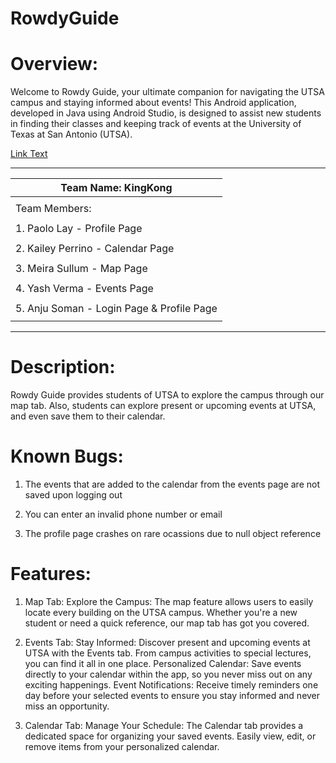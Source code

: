# RowdyGuide

# Overview:
  Welcome to Rowdy Guide, your ultimate companion for navigating the UTSA campus and staying informed about events! 
  This Android application, developed in Java using Android Studio, is designed to assist new students in finding 
  their classes and keeping track of events at the University of Texas at San Antonio (UTSA).

[Link Text](https://www.youtube.com/watch?v=OelEEXhYvOI)


--------------------------------------------
Team Name: KingKong                        |
-------------------------------------------|
                                           |
Team Members:                              |    
                                           |
1. Paolo Lay - Profile Page                |
                                           |
2. Kailey Perrino - Calendar Page          |
                                           |
3. Meira Sullum - Map Page                 |
                                           |
4. Yash Verma - Events Page                |
                                           |
5. Anju Soman - Login Page & Profile Page  |
                                           |
--------------------------------------------

# Description:
  Rowdy Guide provides students of UTSA to explore the campus through our map tab. Also, students can explore present or upcoming events at UTSA, and even save them to their calendar.


# Known Bugs:
1. The events that are added to the calendar from the events page are not saved upon logging out
   
2. You can enter an invalid phone number or email
   
3. The profile page crashes on rare ocassions due to null object reference


# Features:
1. Map Tab: Explore the Campus: The map feature allows users to easily locate every building on the UTSA campus. Whether you're a new student or need a quick reference, our map tab has got you covered.

2. Events Tab: Stay Informed: Discover present and upcoming events at UTSA with the Events tab. From campus activities to special lectures, you can find it all in one place.
   Personalized Calendar: Save events directly to your calendar within the app, so you never miss out on any exciting happenings.
   Event Notifications: Receive timely reminders one day before your selected events to ensure you stay informed and never miss an opportunity.

3. Calendar Tab: Manage Your Schedule: The Calendar tab provides a dedicated space for organizing your saved events. Easily view, edit, or remove items from your personalized calendar.









